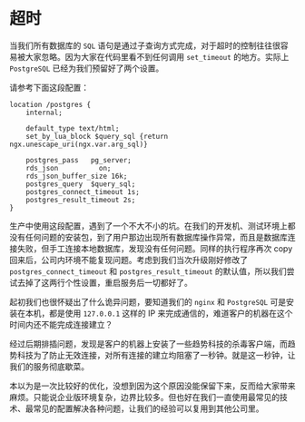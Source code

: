 # 超时

当我们所有数据库的 `SQL` 语句是通过子查询方式完成，对于超时的控制往往很容易被大家忽略。因为大家在代码里看不到任何调用 `set_timeout` 的地方。实际上 `PostgreSQL` 已经为我们预留好了两个设置。

请参考下面这段配置：

```nginx
location /postgres {
    internal;

    default_type text/html;
    set_by_lua_block $query_sql {return ngx.unescape_uri(ngx.var.arg_sql)}

    postgres_pass   pg_server;
    rds_json          on;
    rds_json_buffer_size 16k;
    postgres_query  $query_sql;
    postgres_connect_timeout 1s;
    postgres_result_timeout 2s;
}
```

生产中使用这段配置，遇到了一个不大不小的坑。在我们的开发机、测试环境上都没有任何问题的安装包，到了用户那边出现所有数据库操作异常，而且是数据库连接失败，但手工连接本地数据库，发现没有任何问题。同样的执行程序再次 copy 回来后，公司内环境不能复现问题。考虑到我们当次升级刚好修改了 `postgres_connect_timeout` 和 `postgres_result_timeout` 的默认值，所以我们尝试去掉了这两行个性设置，重启服务后一切都好了。

起初我们也很怀疑出了什么诡异问题，要知道我们的 `nginx` 和 `PostgreSQL` 可是安装在本机，都是使用 `127.0.0.1` 这样的 IP 来完成通信的，难道客户的机器在这个时间内还不能完成连接建立？

经过后期排插问题，发现是客户的机器上安装了一些趋势科技的杀毒客户端，而趋势科技为了防止无效连接，对所有连接的建立均阻塞了一秒钟。就是这一秒钟，让我们的服务彻底歇菜。

本以为是一次比较好的优化，没想到因为这个原因没能保留下来，反而给大家带来麻烦。只能说企业版环境复杂，边界比较多。但也好在我们一直使用最常见的技术、最常见的配置解决各种问题，让我们的经验可以复用到其他公司里。



